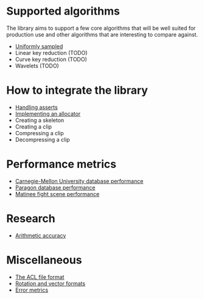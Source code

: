 # Supported algorithms

The library aims to support a few core algorithms that will be well suited for production use and other algorithms that are interesting to compare against.

*  [Uniformly sampled](algorithm_uniformly_sampled.md)
*  Linear key reduction (TODO)
*  Curve key reduction (TODO)
*  Wavelets (TODO)

# How to integrate the library

*  [Handling asserts](handling_asserts.md)
*  [Implementing an allocator](implementing_an_allocator.md)
*  Creating a skeleton
*  Creating a clip
*  Compressing a clip
*  Decompressing a clip

# Performance metrics

*  [Carnegie-Mellon University database performance](cmu_performance.md)
*  [Paragon database performance](paragon_performance.md)
*  [Matinee fight scene performance](fight_scene_performance.md)

# Research

*  [Arithmetic accuracy](research_arithmetic_accuracy.md)

# Miscellaneous

*  [The ACL file format](the_acl_file_format.md)
*  [Rotation and vector formats](rotation_and_vector_formats.md)
*  [Error metrics](error_metrics.md)
